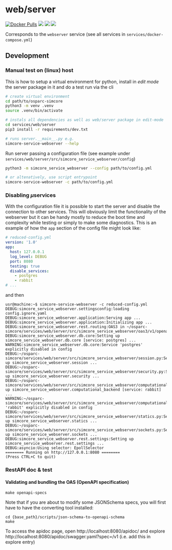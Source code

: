 # web/server

[![Docker Pulls](https://img.shields.io/docker/pulls/itisfoundation/webserver.svg)](https://hub.docker.com/r/itisfoundation/webserver/tags)
[![](https://images.microbadger.com/badges/image/itisfoundation/webserver.svg)](https://microbadger.com/images/itisfoundation/webserver "More on service image in registry")
[![](https://images.microbadger.com/badges/version/itisfoundation/webserver.svg)](https://microbadger.com/images/itisfoundation/webserver "More on service image in registry")
[![](https://images.microbadger.com/badges/commit/itisfoundation/webserver.svg)](https://microbadger.com/images/itisfoundation/webserver "More on service image in registry")

Corresponds to the ```webserver``` service (see all services in ``services/docker-compose.yml``)


## Development

### Manual test on (linux) host

This is how to setup a virtual environment for python, install in *edit mode* the server package
in it and do a test run via the cli
```bash
# create virtual environment
cd path/to/osparc-simcore
python3 -m venv .venv
source .venv/bin/activate

# instals all dependencies as well as web/server package in edit-mode
cd services/web/server
pip3 install -r requirements/dev.txt

# runs server.__main__.py e.g.
simcore-service-webserver --help
```

Run server passing a configuration file (see example under ``services/web/server/src/simcore_service_webserver/config``)
```bash
python3 -m simcore_service_webserver --config path/to/config.yml

# or altenatively, use script entrypoint
simcore-service-webserver -c path/to/config.yml
```

### Disabling $\mu$services

With the configuration file it is possible to start the server and disable the connection to other services. This will obviously limit the functionality of the webserver but
it can be handy mostly to reduce the boot time and complexity while testing or simply to make some
diagnostics. This is an example of how the ``app`` section of the config file might look like:

```yaml
# reduced-config.yml
version: '1.0'
app:
  host: 127.0.0.1
  log_level: DEBUG
  port: 8080
  testing: true
  disable_services:
    - postgres
    - rabbit
# ...
```
and then

```console
usr@machine:~$ simcore-service-webserver -c reduced-config.yml
DEBUG:simcore_service_webserver.settingsconfig:loading config.ignore.yaml
DEBUG:simcore_service_webserver.application:Serving app ...
DEBUG:simcore_service_webserver.application:Initializing app ...
DEBUG:simcore_service_webserver.rest.routing:OAS3 in ~/osparc-simcore/services/web/server/src/simcore_service_webserver/oas3/v1/openapi.yaml
DEBUG:simcore_service_webserver.db.core:Setting up simcore_service_webserver.db.core [service: postgres] ...
WARNING:simcore_service_webserver.db.core:Service 'postgres' explicitly disabled in config
DEBUG:~/osparc-simcore/services/web/server/src/simcore_service_webserver/session.py:Setting up simcore_service_webserver.session ...
DEBUG:~/osparc-simcore/services/web/server/src/simcore_service_webserver/security.py:Setting up simcore_service_webserver.security ...
DEBUG:~/osparc-simcore/services/web/server/src/simcore_service_webserver/computational_backend.py:Setting up simcore_service_webserver.computational_backend [service: rabbit] ...
WARNING:~/osparc-simcore/services/web/server/src/simcore_service_webserver/computational_backend.py:Service 'rabbit' explicitly disabled in config
DEBUG:~/osparc-simcore/services/web/server/src/simcore_service_webserver/statics.py:Setting up simcore_service_webserver.statics ...
DEBUG:~/osparc-simcore/services/web/server/src/simcore_service_webserver/sockets.py:Setting up simcore_service_webserver.sockets ...
DEBUG:simcore_service_webserver.rest.settings:Setting up simcore_service_webserver.rest.settings ...
DEBUG:asyncio:Using selector: EpollSelector
======== Running on http://127.0.0.1:8080 ========
(Press CTRL+C to quit)
```

### RestAPI doc & test

#### Validating and bundling the OAS (OpenAPI specification)
```
make openapi-specs
```
Note that if you are about to modify some JSONSchema specs, you will first have to have the converting tool installed:
```
cd {base_path}/scripts/json-schema-to-openapi-schema
make
```

To access the apidoc page, open http://localhost:8080/apidoc/ and explore http://localhost:8080/apidoc/swagger.yaml?spec=/v1 (i.e. add this in explore entry)
